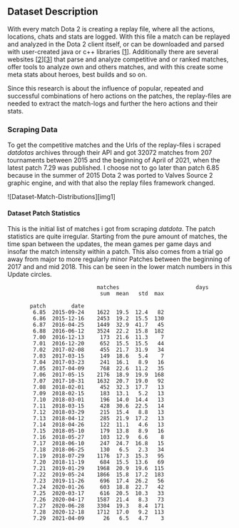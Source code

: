 ## Dataset Description ##

With every match Dota 2 is creating a replay file, where all the actions, locations, chats and stats are logged. With this file a match can be replayed and analyzed in the Dota 2 client itself, or can be downloaded and parsed with user-created java or c++ libraries [[1]]. Additionally there are several websites [[2]][[3]] that parse and analyze competitive and or ranked matches, offer tools to analyze own and others matches, and with this create some meta stats about heroes, best builds and so on.

Since this research is about the influence of popular, repeated and successful combinations of hero actions on the patches, the replay-files are needed to extract the match-logs and further the hero actions and their stats.

### Scraping Data ###
To get the competitive matches and the Urls of the replay-files i scraped *datdotas* archives through their API and got 32072 matches from 207 tournaments between 2015 and the beginning of April of 2021, when the latest patch 7.29 was published. I choose not to go later than patch 6.85 because in the summer of 2015 Dota 2 was ported to Valves Source 2 graphic engine, and with that also the replay files framework changed. 

![Dataset-Match-Distributions][img1]

#### Dataset Patch Statistics ####
This is the initial list of matches i got from scraping *datdota*. The patch statistics are quite irregular. Starting from the pure amount of matches, the time span between the updates, the mean games per game days and insofar the match intensity within a patch. This also comes from a trial go away from major to more regularly minor Patches between the beginning of 2017 and and mid 2018. This can be seen in the lower match numbers in this Update circles.

```
		            		matches	                       days
		                	 sum  mean   std  max

	   patch 		date                               
		6.85  2015-09-24    1622  19.5  12.4   82
		6.86  2015-12-16    2453  19.2  15.5  130
		6.87  2016-04-25    1449  32.9  41.7   45
		6.88  2016-06-12    3524  22.2  15.8  182
		7.00  2016-12-13     173  21.6  11.3    7
		7.01  2016-12-20     652  15.5  15.5   44
		7.02  2017-02-08     455  21.7  31.9   34
		7.03  2017-03-15     149  18.6   5.4    7
		7.04  2017-03-23     241  16.1   8.9   16
		7.05  2017-04-09     768  22.6  11.2   35
		7.06  2017-05-15    2176  18.9  19.9  168
		7.07  2017-10-31    1632  20.7  19.0   92
		7.08  2018-02-01     452  32.3  17.7   13
		7.09  2018-02-15     183  13.1   5.2   13
		7.10  2018-03-01     196  14.0  14.4   13
		7.11  2018-03-15     428  30.6  22.5   14
		7.12  2018-03-29     215  15.4   8.8   13
		7.13  2018-04-12     285  21.9  17.2   13
		7.14  2018-04-26     122  11.1   4.6   13
		7.15  2018-05-10     179  13.8   8.9   16
		7.16  2018-05-27     103  12.9   6.6    8
		7.17  2018-06-10     247  24.7  16.8   15
		7.18  2018-06-25     130   6.5   2.3   34
		7.19  2018-07-29    1176  17.3  15.3   95
		7.20  2018-11-19     684  15.5  13.6   69
		7.21  2019-01-29    1968  20.9  19.6  115
		7.22  2019-05-24    1866  15.8  17.2  183
		7.23  2019-11-26     696  17.4  26.2   56
		7.24  2020-01-26     603  18.8  22.7   42
		7.25  2020-03-17     616  20.5  10.3   33
		7.26  2020-04-17    1587  21.4   8.3   73
		7.27  2020-06-28    3304  19.3   8.4  171
		7.28  2020-12-18    1712  17.0   9.2  113
		7.29  2021-04-09      26   6.5   4.7    3
```



[1]:https://github.com/skadistats/clarity

[2]:https://www.dotabuff.com/esports/matches
[3]:https://www.opendota.com/matches
[4]:https://www.datdota.com/
[5]:https://www.dota2.com/reborn/part1

